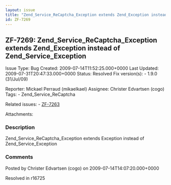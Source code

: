 ```yaml
---
layout: issue
title: "Zend_Service_ReCaptcha_Exception extends Zend_Exception instead of Zend_Service_Exception"
id: ZF-7269
---
```


ZF-7269: Zend\_Service\_ReCaptcha\_Exception extends Zend\_Exception instead of Zend\_Service\_Exception
--------------------------------------------------------------------------------------------------------

 Issue Type: Bug Created: 2009-07-14T11:52:25.000+0000 Last Updated: 2009-07-31T20:47:33.000+0000 Status: Resolved Fix version(s): - 1.9.0 (31/Jul/09)
 
 Reporter:  Mickael Perraud (mikaelkael)  Assignee:  Christer Edvartsen (cogo)  Tags: - Zend\_Service\_ReCaptcha
 
 Related issues: - [ZF-7263](/issues/browse/ZF-7263)
 
 Attachments: 
### Description

Zend\_Service\_ReCaptcha\_Exception extends Exception instead of Zend\_Service\_Exception

 

 

### Comments

Posted by Christer Edvartsen (cogo) on 2009-07-14T14:07:20.000+0000

Resolved in r16725

 

 